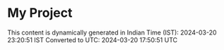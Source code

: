 # My Project

This content is dynamically generated in Indian Time (IST): 2024-03-20 23:20:51 IST
Converted to UTC: 2024-03-20 17:50:51 UTC
